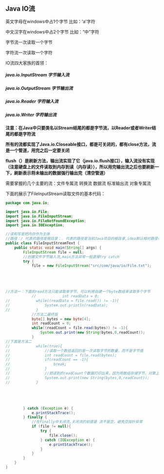 ## Java IO流

英文字母在windows中占1个字节   比如：'a'字符

中文汉字在windows中占2个字节   比如：“中”字符

字节流一次读取一个字节

字符流一次读取一个字符



IO流四大家族的首领：

##### java.io.InputStream				字节输入流

##### java.io.OutputStream				字节输出流

##### java.io.Reader 				字符输入流

##### java.io.Writer					字符输出流



**注意：在Java中只要类名以Stream结尾的都是字节流，以Reader或者Writer结尾的都是字符流**

**所有的流都实现了Java.io.Closeable接口，都是可关闭的，都有close方法，流是一个管道，用完之后一定要关闭**

**flush（）是刷新方法，输出流实现了它（java.io.flush接口），输入流没有实现（注意硬盘上的文件读取到内存到读（内存读）），所以用完输出流之后也要刷新一下，刷新表示将未输出的数据强行输出完（清空管道）**



需要掌握的几个主要的流：文件专属流		转换流		数据流		标准输出流		对象专属流

下面的展示了FileInputStream读取文件的基本代码：

```java
package com.java.io;

import java.io.File;
import java.io.FileInputStream;
import java.io.FileNotFoundException;
import java.io.IOException;

//读和写是把内存作为主体
//路径：/ 代表的路径是根目录；. 代表的路径是当前Java项目的根目录,idea默认相对路径也是从工程的根目录开始。所以开头直接可以指定到src
public class FileInputStreamText {
    public static void main(String[] args) {
        FileInputStream file = null;
        //创建文件字节输入流,main方法异常一般直接try catch
        try {
            file = new FileInputStream("src/com/java/io/File.txt");





//方法一：下面的read方法只能读取单字节，可以利用自建一个byte数组来读取多个字节
            //            int readData = 0;
//            while((readData = file.read()) != -1){
//                System.out.println(readData);
//            }
            //方法二最终版
            byte[] bytes = new byte[4];
            int readCount = 0;
            while((readCount = file.read(bytes)) != -1){
                System.out.print(new String(bytes,0,readCount));
            }
//下面是方法二
//            while(true){
//                //读取一个数组返回的是一次读取字节的数量，而不是字节值
//                int readCount = file.read(bytes);
//                if(readCount == -1){
//                    break;
//                }
//                //把读到的readCount个数据打印出来，因为用数组存储字节，对第上一轮数据没有覆盖的话，数组中未被覆盖的字节还会保留。
//                System.out.print(new String(bytes,0,readCount));
//            }





        } catch (Exception e) {
            e.printStackTrace();
        } finally {
            //在finally中关闭流,关闭流的前提是 流不是空，避免空指针异常
            if (file != null){
                try {
                    file.close();
                } catch (IOException e) {
                    e.printStackTrace();
                }
            }
        }
    }
}
```













